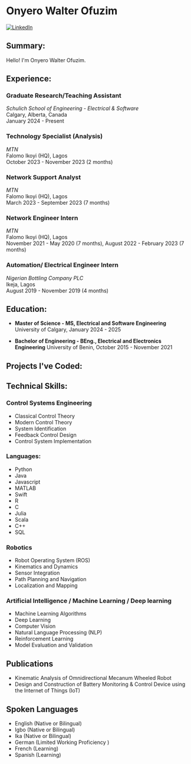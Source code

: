 # Onyero Walter Ofuzim

[![LinkedIn](https://img.shields.io/badge/LinkedIn-Connect-blue)](www.linkedin.com/in/onyero-walterofuzim-189301107)

## Summary:  
Hello! I'm Onyero Walter Ofuzim.

## Experience:

### Graduate Research/Teaching Assistant  
*Schulich School of Engineering - Electrical & Software*  
Calgary, Alberta, Canada  
January 2024 - Present 

### Technology Specialist (Analysis)  
*MTN*  
Falomo Ikoyi (HQ), Lagos  
October 2023 - November 2023 (2 months) 

### Network Support Analyst  
*MTN*  
Falomo Ikoyi (HQ), Lagos  
March 2023 - September 2023 (7 months)

### Network Engineer Intern  
*MTN*  
Falomo Ikoyi (HQ), Lagos  
November 2021 - May 2020 (7 months), August 2022 - February 2023 (7 months)  

### Automation/ Electrical Engineer Intern  
*Nigerian Bottling Company PLC*  
Ikeja, Lagos  
August 2019 - November 2019 (4 months)  

## Education:

- **Master of Science - MS, Electrical and Software Engineering**
  University of Calgary, January 2024 - 2025

- **Bachelor of Engineering - BEng., Electrical and Electronics Engineering**
  University of Benin, October 2015 - November 2021

## Projects I've Coded:


## Technical Skills:

### Control Systems Engineering
- Classical Control Theory
- Modern Control Theory
- System Identification
- Feedback Control Design
- Control System Implementation

### Languages:
- Python
- Java
- Javascript
- MATLAB
- Swift
- R
- C
- Julia
- Scala
- C++
- SQL
  
### Robotics
- Robot Operating System (ROS)
- Kinematics and Dynamics
- Sensor Integration
- Path Planning and Navigation
- Localization and Mapping
  
### Artificial Intelligence / Machine Learning / Deep learning
- Machine Learning Algorithms
- Deep Learning
- Computer Vision
- Natural Language Processing (NLP)
- Reinforcement Learning
- Model Evaluation and Validation

## Publications

- Kinematic Analysis of Omnidirectional Mecanum Wheeled Robot
- Design and Construction of Battery Monitoring & Control Device using the Internet of Things (IoT)

## Spoken Languages
- English (Native or Bilingual)
- Igbo (Native or Bilingual)
- Ika (Native or Bilingual)
- German (Limited Working Proficiency )
- French (Learning)
- Spanish (Learning)
